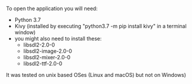 To open the application you will need:
 * Python 3.7
 * Kivy (installed by executing "python3.7 -m pip install kivy" in a terminal window)
 * you might also need to install these:
     * libsdl2-2.0-0
     * libsdl2-image-2.0-0
     * libsdl2-mixer-2.0-0
     * libsdl2-ttf-2.0-0

It was tested on unix based OSes (Linux and macOS) but not on Windows)
